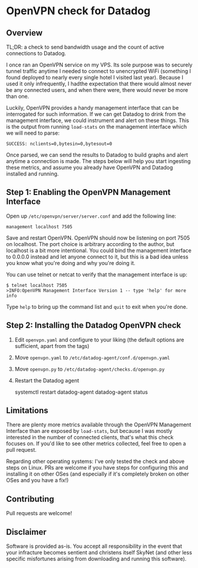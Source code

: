 # OpenVPN check for Datadog
## Overview

TL;DR: a check to send bandwidth usage and the count of active connections to Datadog.

I once ran an OpenVPN service on my VPS. Its sole purpose was to securely tunnel traffic anytime I needed to connect to unencrypted WiFi (something I found deployed to nearly every single hotel I visited last year). Because I used it only infrequently, I hadthe expectation that there would almost never be any connected users, and when there were, there would never be more than one.

Luckily, OpenVPN provides a handy management interface that can be interrogated for such information. If we can get Datadog to drink from the management interface, we could instrument and alert on these things. This is the output from running `load-stats` on the management interface which we will need to parse:

    SUCCESS: nclients=0,bytesin=0,bytesout=0

Once parsed, we can send the results to Datadog to build graphs and alert anytime a connection is made. The steps below will help you start ingesting these metrics, and assume you already have OpenVPN and Datadog installed and running.

## Step 1: Enabling the OpenVPN Management Interface

Open up `/etc/openvpn/server/server.conf` and add the following line:

    management localhost 7505

Save and restart OpenVPN. OpenVPN should now be listening on port 7505 on localhost. The port choice is arbitrary according to the author, but localhost is a bit more intentional. You could bind the management interface to 0.0.0.0 instead and let anyone connect to it, but this is a bad idea unless you know what you're doing and why you're doing it.

You can use telnet or netcat to verify that the management interface is up:

    $ telnet localhost 7505
    >INFO:OpenVPN Management Interface Version 1 -- type 'help' for more info

Type `help` to bring up the command list and `quit` to exit when you're done.

## Step 2: Installing the Datadog OpenVPN check

1. Edit `openvpn.yaml` and configure to your liking (the default options are sufficient, apart from the tags)
1. Move `openvpn.yaml` to `/etc/datadog-agent/conf.d/openvpn.yaml`
1. Move `openvpn.py` to `/etc/datadog-agent/checks.d/openvpn.py`
1. Restart the Datadog agent

    systemctl restart datadog-agent
    datadog-agent status

## Limitations

There are plenty more metrics available through the OpenVPN Management Interface than are exposed by `load-stats`, but because I was mostly interested in the number of connected clients, that's what this check focuses on. If you'd like to see other metrics collected, feel free to open a pull request.

Regarding other operating systems: I've only tested the check and above steps on Linux. PRs are welcome if you have steps for configuring this and installing it on other OSes (and especially if it's completely broken on other OSes and you have a fix!)

## Contributing

Pull requests are welcome!

## Disclaimer

Software is provided as-is. You accept all responsibility in the event that your infracture becomes sentient and christens itself SkyNet (and other less specific misfortunes arising from downloading and running this software).

